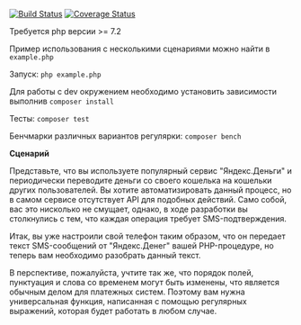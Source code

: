 [![Build Status](https://travis-ci.org/wyster/yandex-money-sms-parser.svg?branch=master)](https://travis-ci.org/wyster/yandex-money-sms-parser)
[![Coverage Status](https://coveralls.io/repos/github/wyster/yandex-money-sms-parser/badge.svg)](https://coveralls.io/github/wyster/yandex-money-sms-parser)

Требуется php версии >= 7.2

Пример использования с несколькими сценариями можно найти в `example.php`

Запуск: `php example.php`

Для работы с dev окружением необходимо установить зависимости выполнив `composer install`

Тесты: `composer test`

Бенчмарки различных вариантов регулярки: `composer bench`

**Сценарий**

Представьте, что вы используете популярный сервис "Яндекс.Деньги" и периодически переводите деньги со своего кошелька 
на кошельки других пользователей. Вы хотите автоматизировать данный процесс, но в самом сервисе отсутствует API для подобных действий. 
Само собой, вас это нисколько не смущает, однако, в ходе разработки вы столкнулись с тем, что каждая операция требует SMS-подтверждения.

Итак, вы уже настроили свой телефон таким образом, что он передает текст SMS-сообщений от "Яндекс.Денег" вашей PHP-процедуре, 
но теперь вам необходимо разобрать данный текст.

В перспективе, пожалуйста, учтите так же, что порядок полей, пунктуация и слова со временем могут быть изменены, 
что является обычным делом для платежных систем. Поэтому вам нужна универсальная функция, написанная с помощью регулярных выражений, 
которая будет работать в любом случае.
